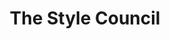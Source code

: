 ---
title: "The Style Council"
summary: "The Style Council were a British band formed in late 1982 by Paul Weller, the former singer, songwriter and guitarist with the punk rock/new wave/mod revival band the Jam, and keyboardist Mick Talbot, previously a member of Dexys Midnight Runners, the Bureau and the Merton Parkas. The band enabled Weller to take his music in a more soulful direction.The permanent line-up grew to include drummer Steve White and Weller's then-girlfriend, vocalist Dee C. Lee. Other artists such as Tracie Young, Tracey Thorn and drummer/percussionist Steve Sidelnyk also performed and collaborated with the group. As with Weller's previous band, most of the London-based group's hits were in their homeland, where they scored seven top 10 hits. The band also had hit singles and albums in Australia and New Zealand during the 1980s."
slug: "the-style-council"
image: "the-style-council.jpg"
apple_music_artist_url: "https://music.apple.com/gb/artist/the-style-council/140549"
wikipedia_url: "https://en.wikipedia.org/wiki/The_Style_Council"
---